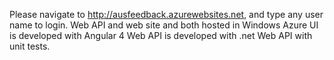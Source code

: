 Please navigate to http://ausfeedback.azurewebsites.net, and type any user name to login.
Web API and web site and both hosted in Windows Azure
UI is developed with Angular 4
Web API is developed with .net Web API with unit tests.

